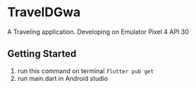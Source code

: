 # TravelDGwa

A Traveling application.
Developing on Emulator Pixel 4 API 30


## Getting Started
1. run this command on terminal 
`flutter pub get`
3. run main.dart in Android studio 
